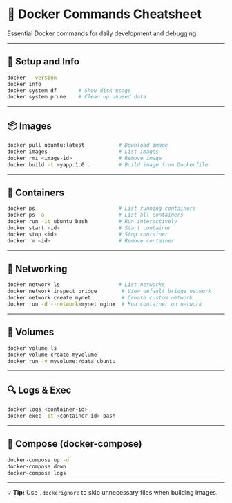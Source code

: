 # 🐳 Docker Commands Cheatsheet

Essential Docker commands for daily development and debugging.

---

## 🔧 Setup and Info

```bash
docker --version
docker info
docker system df       # Show disk usage
docker system prune    # Clean up unused data
```

---

## 📦 Images

```bash
docker pull ubuntu:latest           # Download image
docker images                       # List images
docker rmi <image-id>               # Remove image
docker build -t myapp:1.0 .         # Build image from Dockerfile
```

---

## 🚀 Containers

```bash
docker ps                           # List running containers
docker ps -a                        # List all containers
docker run -it ubuntu bash          # Run interactively
docker start <id>                   # Start container
docker stop <id>                    # Stop container
docker rm <id>                      # Remove container
```

---

## 🧭 Networking

```bash
docker network ls                   # List networks
docker network inspect bridge        # View default bridge network
docker network create mynet          # Create custom network
docker run -d --network=mynet nginx  # Run container on network
```

---

## 📂 Volumes

```bash
docker volume ls
docker volume create myvolume
docker run -v myvolume:/data ubuntu
```

---

## 🔍 Logs & Exec

```bash
docker logs <container-id>
docker exec -it <container-id> bash
```

---

## 🧱 Compose (docker-compose)

```bash
docker-compose up -d
docker-compose down
docker-compose logs
```

---

💡 **Tip:** Use `.dockerignore` to skip unnecessary files when building images.
